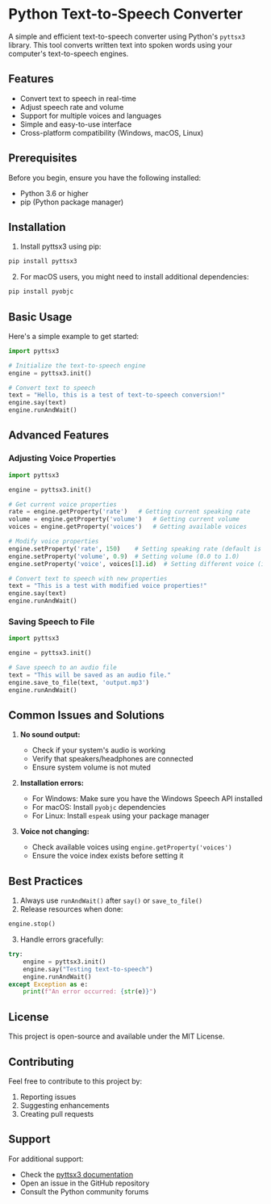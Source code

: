 # Python Text-to-Speech Converter

A simple and efficient text-to-speech converter using Python's `pyttsx3` library. This tool converts written text into spoken words using your computer's text-to-speech engines.

## Features

- Convert text to speech in real-time
- Adjust speech rate and volume
- Support for multiple voices and languages
- Simple and easy-to-use interface
- Cross-platform compatibility (Windows, macOS, Linux)

## Prerequisites

Before you begin, ensure you have the following installed:
- Python 3.6 or higher
- pip (Python package manager)

## Installation

1. Install pyttsx3 using pip:
```bash
pip install pyttsx3
```

2. For macOS users, you might need to install additional dependencies:
```bash
pip install pyobjc
```

## Basic Usage

Here's a simple example to get started:

```python
import pyttsx3

# Initialize the text-to-speech engine
engine = pyttsx3.init()

# Convert text to speech
text = "Hello, this is a test of text-to-speech conversion!"
engine.say(text)
engine.runAndWait()
```

## Advanced Features

### Adjusting Voice Properties

```python
import pyttsx3

engine = pyttsx3.init()

# Get current voice properties
rate = engine.getProperty('rate')   # Getting current speaking rate
volume = engine.getProperty('volume')   # Getting current volume
voices = engine.getProperty('voices')   # Getting available voices

# Modify voice properties
engine.setProperty('rate', 150)    # Setting speaking rate (default is 200)
engine.setProperty('volume', 0.9)  # Setting volume (0.0 to 1.0)
engine.setProperty('voice', voices[1].id)  # Setting different voice (index can be 0 or 1)

# Convert text to speech with new properties
text = "This is a test with modified voice properties!"
engine.say(text)
engine.runAndWait()
```

### Saving Speech to File

```python
import pyttsx3

engine = pyttsx3.init()

# Save speech to an audio file
text = "This will be saved as an audio file."
engine.save_to_file(text, 'output.mp3')
engine.runAndWait()
```

## Common Issues and Solutions

1. **No sound output:**
   - Check if your system's audio is working
   - Verify that speakers/headphones are connected
   - Ensure system volume is not muted

2. **Installation errors:**
   - For Windows: Make sure you have the Windows Speech API installed
   - For macOS: Install `pyobjc` dependencies
   - For Linux: Install `espeak` using your package manager

3. **Voice not changing:**
   - Check available voices using `engine.getProperty('voices')`
   - Ensure the voice index exists before setting it

## Best Practices

1. Always use `runAndWait()` after `say()` or `save_to_file()`
2. Release resources when done:
```python
engine.stop()
```

3. Handle errors gracefully:
```python
try:
    engine = pyttsx3.init()
    engine.say("Testing text-to-speech")
    engine.runAndWait()
except Exception as e:
    print(f"An error occurred: {str(e)}")
```

## License

This project is open-source and available under the MIT License.

## Contributing

Feel free to contribute to this project by:
1. Reporting issues
2. Suggesting enhancements
3. Creating pull requests

## Support

For additional support:
- Check the [pyttsx3 documentation](https://pyttsx3.readthedocs.io/)
- Open an issue in the GitHub repository
- Consult the Python community forums

